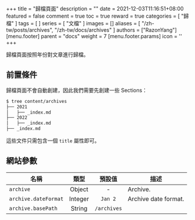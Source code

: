 +++
title = "歸檔頁面"
description = ""
date = 2021-12-03T11:16:51+08:00
featured = false
comment = true
toc = true
reward = true
categories = [
  "歸檔"
]
tags = [
]
series = [
  "文檔"
]
images = []
aliases = [
  "/zh-tw/posts/archives",
  "/zh-tw/docs/archives"
]
authors = ["RazonYang"]
[menu.footer]
  parent = "docs"
  weight = 7
  [menu.footer.params]
    icon = '<i class="fas fa-fw fa-file-archive"></i>'
+++

歸檔頁面按照年份對文章進行歸檔。

<!--more-->

## 前置條件

歸檔頁面不會自動創建，因此我們需要先創建一些 Sections：

```bash
$ tree content/archives
├── 2021
│   ├── _index.md
├── 2022
│   ├── _index.md
├── _index.md
```

這些文件只需包含一個 `title` 屬性即可。

## 網站參數

| 名稱 | 類型 | 預設值 | 描述
|---|:-:|:-:|---
| `archive` | Object | - | Archive.
| `archive.dateFormat` | Integer | `Jan 2` | Archive date format.
| `archive.basePath` | String | `/archives` |
